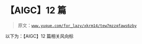 # 【AIGC】12 篇

> 原文：[`www.yuque.com/for_lazy/xkrm14/tew7mzzqfaws6zby`](https://www.yuque.com/for_lazy/xkrm14/tew7mzzqfaws6zby)

以下为：【AIGC】12 篇相关风向标

